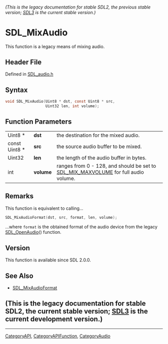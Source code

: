###### (This is the legacy documentation for stable SDL2, the previous stable version; [SDL3](https://wiki.libsdl.org/SDL3/) is the current stable version.)
# SDL_MixAudio

This function is a legacy means of mixing audio.

## Header File

Defined in [SDL_audio.h](https://github.com/libsdl-org/SDL/blob/SDL2/include/SDL_audio.h)

## Syntax

```c
void SDL_MixAudio(Uint8 * dst, const Uint8 * src,
                  Uint32 len, int volume);
```

## Function Parameters

|               |            |                                                                                                         |
| ------------- | ---------- | ------------------------------------------------------------------------------------------------------- |
| Uint8 *       | **dst**    | the destination for the mixed audio.                                                                    |
| const Uint8 * | **src**    | the source audio buffer to be mixed.                                                                    |
| Uint32        | **len**    | the length of the audio buffer in bytes.                                                                |
| int           | **volume** | ranges from 0 - 128, and should be set to [SDL_MIX_MAXVOLUME](SDL_MIX_MAXVOLUME) for full audio volume. |

## Remarks

This function is equivalent to calling...

```c
SDL_MixAudioFormat(dst, src, format, len, volume);
```

...where `format` is the obtained format of the audio device from the
legacy [SDL_OpenAudio](SDL_OpenAudio)() function.

## Version

This function is available since SDL 2.0.0.

## See Also

- [SDL_MixAudioFormat](SDL_MixAudioFormat)


## (This is the legacy documentation for stable SDL2, the current stable version; [SDL3](https://wiki.libsdl.org/SDL3/) is the current development version.)



----
[CategoryAPI](CategoryAPI), [CategoryAPIFunction](CategoryAPIFunction), [CategoryAudio](CategoryAudio)


